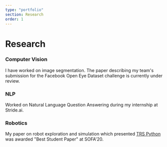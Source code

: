 ```yaml
---
type: "portfolio"
section: Research
order: 1
---
```


# Research

### Computer Vision

I have worked on image segmentation. The paper describing my team's submission for the Facebook Open Eye Dataset challenge is currently under review.

### NLP

Worked on Natural Language Question Answering during my internship at Stride.ai.

### Robotics

My paper on robot exploration and simulation which presented [TRS Python](https://github.com/animysore/trs) was awarded "Best Student Paper" at SOFA'20.   
